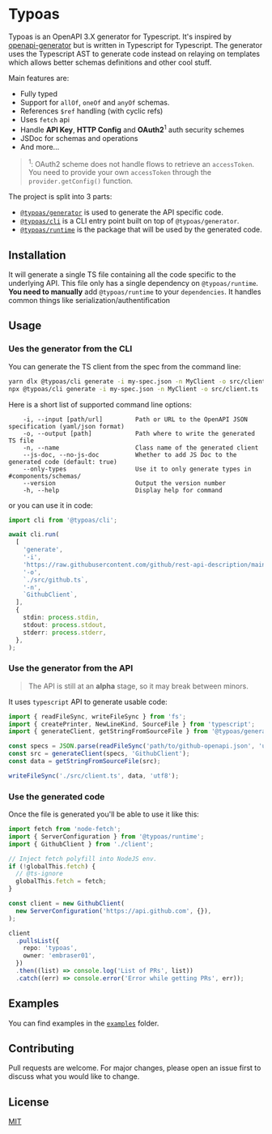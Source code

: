 # Typoas

Typoas is an OpenAPI 3.X generator for Typescript. It's inspired by [openapi-generator](https://openapi-generator.tech/)
but is written in Typescript for Typescript. The generator uses the Typescript AST to generate code instead on relaying
on templates which allows better schemas definitions and other cool stuff.

Main features are:

- Fully typed
- Support for `allOf`, `oneOf` and `anyOf` schemas.
- References `$ref` handling (with cyclic refs)
- Uses `fetch` api
- Handle **API Key**, **HTTP Config** and **OAuth2**<sup>1</sup> auth security schemes
- JSDoc for schemas and operations
- And more...

> <sup>1</sup>: OAuth2 scheme does not handle flows to retrieve an `accessToken`.
> You need to provide your own `accessToken` through the `provider.getConfig()` function.

The project is split into 3 parts:

- [`@typoas/generator`](./packages/typoas-generator) is used to generate the API specific code.
- [`@typoas/cli`](./packages/typoas-cli) is a CLI entry point built on top of `@typoas/generator`.
- [`@typoas/runtime`](./packages/typoas-runtime) is the package that will be used by the generated code.

## Installation

It will generate a single TS file containing all the code specific to the underlying API. 
This file only has a single dependency on `@typoas/runtime`.
**You need to manually** add `@typoas/runtime` to your `dependencies`.
It handles common things like serialization/authentification

## Usage

### Ues the generator from the CLI

You can generate the TS client from the spec from the command line:

```bash
yarn dlx @typoas/cli generate -i my-spec.json -n MyClient -o src/client.ts
npx @typoas/cli generate -i my-spec.json -n MyClient -o src/client.ts
```

Here is a short list of supported command line options:

```
    -i, --input [path/url]         Path or URL to the OpenAPI JSON specification (yaml/json format)
    -o, --output [path]            Path where to write the generated TS file
    -n, --name                     Class name of the generated client
    --js-doc, --no-js-doc          Whether to add JS Doc to the generated code (default: true)
    --only-types                   Use it to only generate types in #components/schemas/
    --version                      Output the version number
    -h, --help                     Display help for command
```

or you can use it in code:

```ts
import cli from '@typoas/cli';

await cli.run(
  [
    'generate',
    '-i',
    'https://raw.githubusercontent.com/github/rest-api-description/main/descriptions/api.github.com/api.github.com.yaml',
    '-o',
    `./src/github.ts`,
    '-n',
    `GithubClient`,
  ],
  {
    stdin: process.stdin,
    stdout: process.stdout,
    stderr: process.stderr,
  },
);
```

### Use the generator from the API

> The API is still at an **alpha** stage, so it may break between minors.

It uses `typescript` API to generate usable code:

```typescript
import { readFileSync, writeFileSync } from 'fs';
import { createPrinter, NewLineKind, SourceFile } from 'typescript';
import { generateClient, getStringFromSourceFile } from '@typoas/generator';

const specs = JSON.parse(readFileSync('path/to/github-openapi.json', 'utf8'));
const src = generateClient(specs, 'GithubClient');
const data = getStringFromSourceFile(src);

writeFileSync('./src/client.ts', data, 'utf8');
```

### Use the generated code

Once the file is generated you'll be able to use it like this:

```typescript
import fetch from 'node-fetch';
import { ServerConfiguration } from '@typoas/runtime';
import { GithubClient } from './client';

// Inject fetch polyfill into NodeJS env.
if (!globalThis.fetch) {
  // @ts-ignore
  globalThis.fetch = fetch;
}

const client = new GithubClient(
  new ServerConfiguration('https://api.github.com', {}),
);

client
  .pullsList({
    repo: 'typoas',
    owner: 'embraser01',
  })
  .then((list) => console.log('List of PRs', list))
  .catch((err) => console.error('Error while getting PRs', err));
```

## Examples

You can find examples in the [`examples`](./examples) folder.

## Contributing

Pull requests are welcome. For major changes, please open an issue first to discuss what you would like to change.

## License

[MIT](https://choosealicense.com/licenses/mit/)
